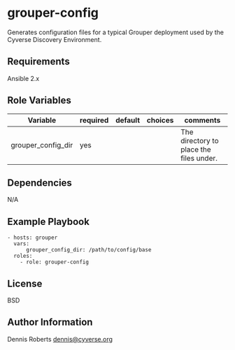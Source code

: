 grouper-config
==============

Generates configuration files for a typical Grouper deployment used by the
Cyverse Discovery Environment.

Requirements
------------

Ansible 2.x

Role Variables
--------------

|   Variable         | required | default | choices | comments                                |
|--------------------|----------|---------|---------|-----------------------------------------|
| grouper_config_dir | yes      |         |         | The directory to place the files under. |

Dependencies
------------

N/A

Example Playbook
----------------

    - hosts: grouper
      vars:
          grouper_config_dir: /path/to/config/base
      roles:
        - role: grouper-config

License
-------

BSD

Author Information
------------------

Dennis Roberts <dennis@cyverse.org>

